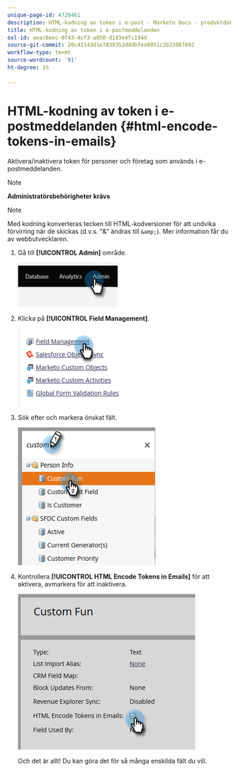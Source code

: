 ```yaml
---
unique-page-id: 4720461
description: HTML-kodning av token i e-post - Marketo Docs - produktdokumentation
title: HTML-kodning av token i e-postmeddelanden
exl-id: aeac6eec-0f43-4cf3-a850-d193e4fc194d
source-git-commit: 20c41143d1e7839352dddbfea0951c2633987692
workflow-type: tm+mt
source-wordcount: '91'
ht-degree: 1%

---
```


# HTML-kodning av token i e-postmeddelanden {#html-encode-tokens-in-emails}

Aktivera/inaktivera token för personer och företag som används i e-postmeddelanden.

>[!NOTE]
>
>**Administratörsbehörigheter krävs**

>[!NOTE]
>
>Med kodning konverteras tecken till HTML-kodversioner för att undvika förvirring när de skickas (d.v.s. &quot;&amp;&quot; ändras till `&amp;`). Mer information får du av webbutvecklaren.

1. Gå till **[!UICONTROL Admin]** område.

   ![](assets/html-encode-tokens-in-emails-1.png)

1. Klicka på **[!UICONTROL Field Management]**.

   ![](assets/html-encode-tokens-in-emails-2.png)

1. Sök efter och markera önskat fält.

   ![](assets/html-encode-tokens-in-emails-3.png)

1. Kontrollera **[!UICONTROL HTML Encode Tokens in Emails]** för att aktivera, avmarkera för att inaktivera.

   ![](assets/html-encode-tokens-in-emails-4.png)

   Och det är allt! Du kan göra det för så många enskilda fält du vill.
